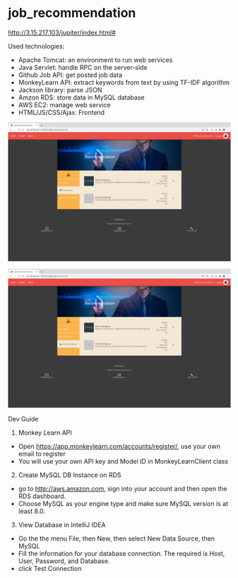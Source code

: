 # job_recommendation
http://3.15.217.103/jupiter/index.html#

Used technologies:
 - Apache Tomcat: an environment to run web services
 - Java Servlet: handle RPC on the server-side
 - Github Job API: get posted job data
 - MonkeyLearn API: extract keywords from text by using TF-IDF algorithm
 - Jackson library: parse JSON
 - Amzon RDS: store data in MySQL database
 - AWS EC2: manage web service
 - HTML/JS/CSS/Ajax: Frontend
 
 ![myfavorite.png](img/myfavorite.png?raw=true "Title")
 
 ![recommendation.png](img/recommendation.png?raw=true "Title")

Dev Guide
1. Monkey Learn API
 - Open https://app.monkeylearn.com/accounts/register/, use your own email to register
 - You will use your own API key and Model ID in MonkeyLearnClient class

2. Create MySQL DB Instance on RDS
 - go to http://aws.amazon.com, sign into your account and then open the RDS dashboard. 
 - Choose MySQL as your engine type and make sure MySQL version is at least 8.0.

3. View Database in IntelliJ IDEA
 - Go the the menu File, then New, then select New Data Source, then MySQL
 - Fill the information for your database connection. The required is Host, User, Password, and Database.
 - click Test Connection


